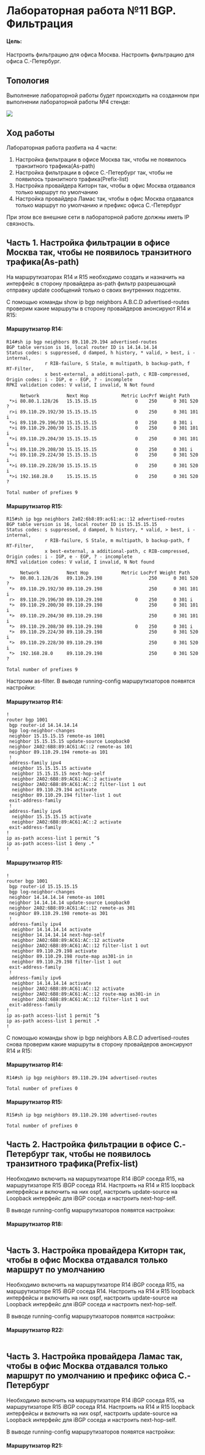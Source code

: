 # Лабораторная работа №11 BGP. Фильтрация

#### Цель: 

Настроить фильтрацию для офиса Москва.
Настроить фильтрацию для офиса С.-Петербург.

## Топология

Выполнение лабораторной работы будет происходить на созданном при выполнении лабораторной работы №4 стенде:

![](lab11.PNG)

## Ход работы

Лабораторная работа разбита на 4 части:
1) Настройка фильтрации в офисе Москва так, чтобы не появилось транзитного трафика(As-path)
2) Настройка фильтрации в офисе С.-Петербург так, чтобы не появилось транзитного трафика(Prefix-list)
3) Настройка провайдера Киторн так, чтобы в офис Москва отдавался только маршрут по умолчанию
4) Настройка провайдера Ламас так, чтобы в офис Москва отдавался только маршрут по умолчанию и префикс офиса С.-Петербург

При этом все внешние сети в лабораторной работе должны иметь IP связность.

## Часть 1. Настройка фильтрации в офисе Москва так, чтобы не появилось транзитного трафика(As-path)

На маршрутизаторах R14 и R15 необходимо создать и назначить на интерфейс в сторону провайдера as-path фильтр разрешающий отправку update сообщений только о своих внутренних подсетях. 

С помощью команды show ip  bgp neighbors A.B.C.D advertised-routes проверим какие маршруты в сторону провайдеров анонсируют R14 и R15:

#### Маршрутизатор R14:

```
R14#sh ip bgp neighbors 89.110.29.194 advertised-routes 
BGP table version is 16, local router ID is 14.14.14.14
Status codes: s suppressed, d damped, h history, * valid, > best, i - internal, 
              r RIB-failure, S Stale, m multipath, b backup-path, f RT-Filter, 
              x best-external, a additional-path, c RIB-compressed, 
Origin codes: i - IGP, e - EGP, ? - incomplete
RPKI validation codes: V valid, I invalid, N Not found

     Network          Next Hop            Metric LocPrf Weight Path
 *>i 80.80.1.128/26   15.15.15.15              0    250      0 301 520 ?
 r>i 89.110.29.192/30 15.15.15.15              0    250      0 301 101 i
 *>i 89.110.29.196/30 15.15.15.15              0    250      0 301 i
 *>i 89.110.29.200/30 15.15.15.15              0    250      0 301 101 i
 *>i 89.110.29.204/30 15.15.15.15              0    250      0 301 101 i
 *>i 89.110.29.208/30 15.15.15.15              0    250      0 301 i
 *>i 89.110.29.224/30 15.15.15.15              0    250      0 301 520 i
 *>i 89.110.29.228/30 15.15.15.15              0    250      0 301 520 i
 *>i 192.168.28.0     15.15.15.15              0    250      0 301 520 ?

Total number of prefixes 9 
```

#### Маршрутизатор R15:

```
R15#sh ip bgp neighbors 2a02:6b8:89:ac61:ac::12 advertised-routes   
BGP table version is 16, local router ID is 15.15.15.15
Status codes: s suppressed, d damped, h history, * valid, > best, i - internal, 
              r RIB-failure, S Stale, m multipath, b backup-path, f RT-Filter, 
              x best-external, a additional-path, c RIB-compressed, 
Origin codes: i - IGP, e - EGP, ? - incomplete
RPKI validation codes: V valid, I invalid, N Not found

     Network          Next Hop            Metric LocPrf Weight Path
 *>  80.80.1.128/26   89.110.29.198                 250      0 301 520 ?
 *>  89.110.29.192/30 89.110.29.198                 250      0 301 101 i
 r>  89.110.29.196/30 89.110.29.198            0    250      0 301 i
 *>  89.110.29.200/30 89.110.29.198                 250      0 301 101 i
 *>  89.110.29.204/30 89.110.29.198                 250      0 301 101 i
 *>  89.110.29.208/30 89.110.29.198            0    250      0 301 i
 *>  89.110.29.224/30 89.110.29.198                 250      0 301 520 i
 *>  89.110.29.228/30 89.110.29.198                 250      0 301 520 i
 *>  192.168.28.0     89.110.29.198                 250      0 301 520 ?

Total number of prefixes 9 
```

Настроим as-filter. В выводе running-config маршрутизаторов появятся настройки:

#### Маршрутизатор R14:

```
!
router bgp 1001
 bgp router-id 14.14.14.14
 bgp log-neighbor-changes
 neighbor 15.15.15.15 remote-as 1001
 neighbor 15.15.15.15 update-source Loopback0
 neighbor 2A02:6B8:89:AC61:AC::2 remote-as 101
 neighbor 89.110.29.194 remote-as 101
 !
 address-family ipv4
  neighbor 15.15.15.15 activate
  neighbor 15.15.15.15 next-hop-self
  neighbor 2A02:6B8:89:AC61:AC::2 activate
  neighbor 2A02:6B8:89:AC61:AC::2 filter-list 1 out
  neighbor 89.110.29.194 activate
  neighbor 89.110.29.194 filter-list 1 out
 exit-address-family
 !
 address-family ipv6
  neighbor 15.15.15.15 activate
  neighbor 2A02:6B8:89:AC61:AC::2 activate
 exit-address-family
!
ip as-path access-list 1 permit ^$
ip as-path access-list 1 deny .*
!
```

#### Маршрутизатор R15:

```
!
router bgp 1001
 bgp router-id 15.15.15.15
 bgp log-neighbor-changes
 neighbor 14.14.14.14 remote-as 1001
 neighbor 14.14.14.14 update-source Loopback0
 neighbor 2A02:6B8:89:AC61:AC::12 remote-as 301
 neighbor 89.110.29.198 remote-as 301
 !
 address-family ipv4
  neighbor 14.14.14.14 activate
  neighbor 14.14.14.14 next-hop-self
  neighbor 2A02:6B8:89:AC61:AC::12 activate
  neighbor 2A02:6B8:89:AC61:AC::12 filter-list 1 out
  neighbor 89.110.29.198 activate
  neighbor 89.110.29.198 route-map as301-in in
  neighbor 89.110.29.198 filter-list 1 out
 exit-address-family
 !
 address-family ipv6
  neighbor 14.14.14.14 activate
  neighbor 2A02:6B8:89:AC61:AC::12 activate
  neighbor 2A02:6B8:89:AC61:AC::12 route-map as301-in in
  neighbor 2A02:6B8:89:AC61:AC::12 filter-list 1 out
 exit-address-family
!
ip as-path access-list 1 permit ^$
ip as-path access-list 1 permit .*
!
```

С помощью команды show ip  bgp neighbors A.B.C.D advertised-routes снова проверим какие маршруты в сторону провайдеров анонсируют R14 и R15:

#### Маршрутизатор R14:

```
R14#sh ip bgp neighbors 89.110.29.194 advertised-routes 

Total number of prefixes 0  
```

#### Маршрутизатор R15:

```
R15#sh ip bgp neighbors 89.110.29.198 advertised-routes 

Total number of prefixes 0
```

## Часть 2. Настройка фильтрации в офисе С.-Петербург так, чтобы не появилось транзитного трафика(Prefix-list)

Необходимо включить на маршрутизаторе R14 iBGP соседа R15, на маршрутизаторе R15 iBGP соседа R14. Настроить на R14 и R15 loopback интерфейсы и включить на них ospf,  настроить update-source на Loopback интерфейс для iBGP соседа и настроить next-hop-self.

В выводе running-config маршрутизаторов появятся настройки:

#### Маршрутизатор R18:

```

```

## Часть 3. Настройка провайдера Киторн так, чтобы в офис Москва отдавался только маршрут по умолчанию

Необходимо включить на маршрутизаторе R14 iBGP соседа R15, на маршрутизаторе R15 iBGP соседа R14. Настроить на R14 и R15 loopback интерфейсы и включить на них ospf,  настроить update-source на Loopback интерфейс для iBGP соседа и настроить next-hop-self.

В выводе running-config маршрутизаторов появятся настройки:

#### Маршрутизатор R22:

```

```

## Часть 3. Настройка провайдера Ламас так, чтобы в офис Москва отдавался только маршрут по умолчанию и префикс офиса С.-Петербург

Необходимо включить на маршрутизаторе R14 iBGP соседа R15, на маршрутизаторе R15 iBGP соседа R14. Настроить на R14 и R15 loopback интерфейсы и включить на них ospf,  настроить update-source на Loopback интерфейс для iBGP соседа и настроить next-hop-self.

В выводе running-config маршрутизаторов появятся настройки:

#### Маршрутизатор R21:

```

```
